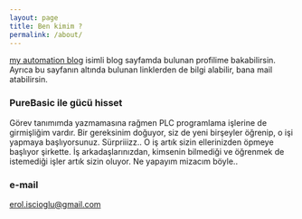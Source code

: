 ```yaml
---
layout: page
title: Ben kimim ?
permalink: /about/
---
```


[my automation blog](https://erolcum.blogspot.com) isimli blog sayfamda bulunan profilime bakabilirsin. Ayrıca bu sayfanın altında bulunan linklerden de bilgi alabilir, bana mail atabilirsin.

### PureBasic ile gücü hisset

Görev tanımımda yazmamasına rağmen PLC programlama işlerine de girmişliğim vardır. Bir gereksinim doğuyor, siz de yeni birşeyler öğrenip, o işi yapmaya başlıyorsunuz. Sürpriiizz.. O iş artık sizin ellerinizden öpmeye başlıyor şirkette. İş arkadaşlarınızdan, kimsenin bilmediği ve öğrenmek de istemediği işler artık sizin oluyor. Ne yapayım mizacım böyle.. 

### e-mail

[erol.iscioglu@gmail.com](mailto:erol.iscioglu@gmail.com)
